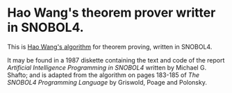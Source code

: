 Hao Wang's theorem prover writter in SNOBOL4.
=============================================

This is [Hao Wang's algorithm][wang] for theorem proving, written in SNOBOL4.

[wang]: https://dl.acm.org/doi/abs/10.1145/367177.367224

It may be found in a 1987 diskette containing the text and code of the report
*Artificial Intelligence Programming in SNOBOL4* written by Michael G. Shafto;
and is adapted from the algorithm on pages 183-185 of *The SNOBOL4 Programming
Language* by Griswold, Poage and Polonsky.
